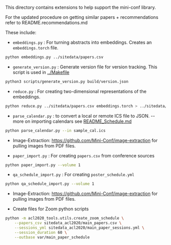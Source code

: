 This directory contains extensions to help support the mini-conf library.

For the updated procedure on getting similar papers + recommendations refer to README.recommendations.md


These include:

* `embeddings.py` : For turning abstracts into embeddings. Creates an `embeddings.torch` file. 

```bash
python embeddings.py ../sitedata/papers.csv
```

* `generate_version.py` : Generate version file for version tracking.  This script is used in [../Makefile](../Makefile)

```bash
python3 scripts/generate_version.py build/version.json
```

* `reduce.py` : For creating two-dimensional representations of the embeddings.

```bash
python reduce.py ../sitedata/papers.csv embeddings.torch > ../sitedata/papers_projection.json --projection-method umap
```

* `parse_calendar.py` : to convert a local or remote ICS file to JSON. -- more on importing calendars see [README_Schedule.md](README_Schedule.md)

```bash
python parse_calendar.py --in sample_cal.ics
```

* Image-Extraction: https://github.com/Mini-Conf/image-extraction for pulling images from PDF files. 

* `paper_import.py` : For creating `papers.csv` from conference sources

```bash
python paper_import.py --volume 1
```

* `qa_schedule_import.py` : For creating `poster_schedule.yml` 

```bash
python qa_schedule_import.py --volume 1
```

* Image-Extraction: https://github.com/Mini-Conf/image-extraction for pulling images from PDF files. 


* Create files for Zoom python scripts
```bash
python -m acl2020_tools.utils.create_zoom_schedule \
    --papers_csv sitedata_acl2020/main_papers.csv \
    --sessions_yml sitedata_acl2020/main_paper_sessions.yml \
    --session_duration 60 \
    --outbase var/main_paper_schedule
```

